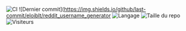 ![CI](https://github.com/eloiblt/reddit_username_generator/actions/workflows/main.yml/badge.svg)
![Dernier commit](https://img.shields.io/github/last-commit/eloiblt/reddit_username_generator
![Langage](https://img.shields.io/github/languages/top/eloiblt/reddit_username_generator)
![Taille du repo](https://img.shields.io/github/repo-size/eloiblt/reddit_username_generator)
![Visiteurs](https://visitor-badge.laobi.icu/badge?page_id=eloiblt.reddit_username_generator)
